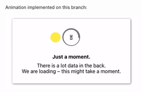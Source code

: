 Animation implemented on this branch: 

![Alt Text](https://raw.githubusercontent.com/JudithGlaser/cov-loader/loader-2/public/loader2.gif)
